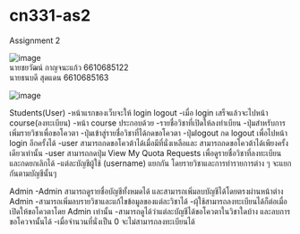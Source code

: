 # cn331-as2
Assignment 2

![image](https://github.com/user-attachments/assets/ee3d3393-2af9-4aa9-9840-5c86eec3f850)  
นายชยวัฒน์ กาญจนะแก้ว 6610685122  
นายธนบดี สุดแดน 6610685163

![image](https://github.com/user-attachments/assets/5d95cef9-a927-470a-a93d-ad60f89923a8)

Students(User) 
-หน้าแรกของเว็บจะให้ login logout
-เมื่อ login เสร็จแล้วจะไปหน้า course(ลงทะเบียน)
-หน้า course ประกอบด้วย
    -รายชื่อวิชาที่เปิดให้ลงทำเบียน
    -ปุ่มสำหรับการเพิ่มรายวิชาเพื่อขอโควตา
    -ปุ่มเข้าสู่รายชื่อวิชาที่ได้กดขอโควตา
    -ปุ่มlogout กด logout เพื่อไปหน้า login อีกครั้งได้
-user สามารถกดขอโควต้าได้เมื่อมีที่นั่งเหลือและ
สามารถกดขอโควต้าได้เพียงครั้งเดียวเท่านั้น
-user สามารถกดปุ่ม View My Quota Requests เพื่อดูรายชื่อวิชาที่ลงทะเบียน และกดยกเลิกได้
-แต่ละบัญชีผู้ใช้ (username) แยกกัน โดยรายวิชาและการทำรายการต่าง ๆ จะแยกกันตามบัญชีนั้นๆ

Admin
-Admin สามารถดูรายชื่อบัญชีทั้งหมดได้ และสามารถเพิ่มลบบัญชีได้โดยตรงผ่านหน้าต่าง Admin
-สามารถเพิ่มลบรายวิชาและแก้ไขข้อมูลของแต่ละวิชาได้
-ผุ้ใช้สามารถลงทะเบียนได้ก็ต่อเมื่อเปิดให้ขอโควตาโดย Admin เท่านั้น
-สามารถดูได้ว่าแต่ละบัญชีได้ขอโควตาในวิชาใดบ้าง และลบการขอโควจานั้นได้
-เมื่อจำนวนที่นั่งเป็น 0 จะไม่สามารถลงทะเบียนได้
